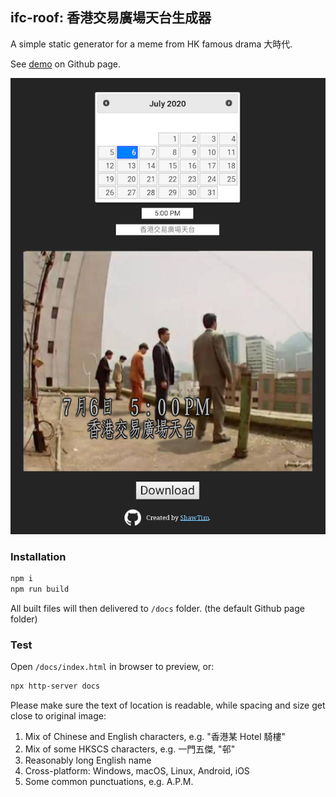 ## ifc-roof: 香港交易廣場天台生成器

A simple static generator for a meme from HK famous drama 大時代.

See [demo](https://shawtim.github.io/ifc-roof/) on Github page.

![Introduction](intro.png)

### Installation

```bash
npm i
npm run build
```

All built files will then delivered to `/docs` folder. (the default Github page folder)

### Test

Open `/docs/index.html` in browser to preview, or:

```bash
npx http-server docs
```

Please make sure the text of location is readable, while spacing and size get close to original image:

1. Mix of Chinese and English characters, e.g. "香港某 Hotel 騎樓"
1. Mix of some HKSCS characters, e.g. 一門五傑, "邨"
1. Reasonably long English name
1. Cross-platform: Windows, macOS, Linux, Android, iOS
1. Some common punctuations, e.g. A.P.M.
